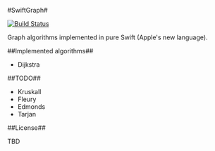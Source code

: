 #SwiftGraph#

[![Build Status](https://travis-ci.org/svachmic/SwiftGraph.svg?branch=master)](https://travis-ci.org/svachmic/SwiftGraph)

Graph algorithms implemented in pure Swift (Apple's new language).

##Implemented algorithms##
- Dijkstra

##TODO##
- Kruskall
- Fleury
- Edmonds
- Tarjan

##License##

TBD
